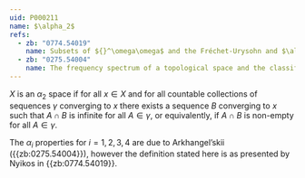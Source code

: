 ```yaml
---
uid: P000211
name: $\alpha_2$
refs:
  - zb: "0774.54019"
    name: Subsets of ${}^\omega\omega$ and the Fréchet-Urysohn and $\alpha_i$-properties. (Nyikos, P.)
  - zb: "0275.54004"
    name: The frequency spectrum of a topological space and the classification of spaces (Arkhangel’skii, A. V.)
---
```


$X$ is an $\alpha_2$ space if for all $x \in X$ and for all countable collections of sequences $\gamma$ converging to $x$ there exists a sequence $B$ converging to $x$ such that $A\cap B$ is infinite for all $A \in \gamma$, or equivalently, if $A\cap B$ is non-empty for all $A \in \gamma$.  

The $\alpha_i$ properties for $i = 1, 2, 3, 4$ are due to Arkhangel’skii ({{zb:0275.54004}}), however the definition stated here is as presented by Nyikos in {{zb:0774.54019}}.